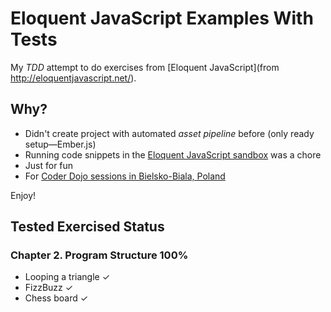 # Eloquent JavaScript Examples With Tests

My *TDD* attempt to do exercises from [Eloquent JavaScript](from http://eloquentjavascript.net/).

## Why?

- Didn't create project with automated *asset pipeline* before (only ready setup—Ember.js)
- Running code snippets in the [Eloquent JavaScript sandbox](http://eloquentjavascript.net/code/) was a chore
- Just for fun
- For [Coder Dojo sessions in Bielsko-Biala, Poland](https://www.facebook.com/events/1018846984802426/)

Enjoy!

## Tested Exercised Status

### Chapter 2. Program Structure 100%

- Looping a triangle ✓
- FizzBuzz ✓
- Chess board ✓
